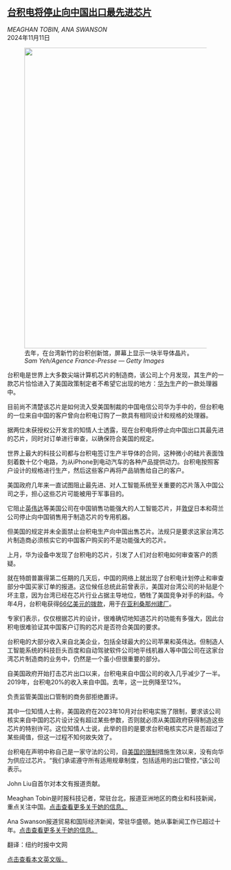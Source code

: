 <!--1731294421000-->
[台积电将停止向中国出口最先进芯片](https://cn.nytimes.com/business/20241111/tsmc-ai-chips-china/)
------

<address>MEAGHAN TOBIN, ANA SWANSON</address><time pudate="2024-11-11 10:51:09" datetime="2024-11-11 10:51:09">2024年11月11日</time><figure><img src="https://images.weserv.nl/?url=static01.nyt.com/images/2024/11/10/multimedia/10China-TSMC-wmpz/10China-TSMC-wmpz-master1050.jpg" width="1050" height="699"><figcaption>去年，在台湾新竹的台积创新馆，屏幕上显示一块半导体晶片。 <cite>Sam Yeh/Agence France-Presse — Getty Images</cite></figcaption></figure><section><p>台积电是世界上大多数尖端计算机芯片的制造商，该公司上个月发现，其生产的一款芯片恰恰进入了美国政策制定者不希望它出现的地方：<a href="https://cn.nytimes.com/business/20241030/tsmc-huawei-computer-chips/">华为</a>生产的一款处理器中。</p><p>目前尚不清楚该芯片是如何流入受美国制裁的中国电信公司华为手中的，但台积电的一位来自中国的客户曾向台积电订购了一款具有相同设计和规格的处理器。</p><p>据两位未获授权公开发言的知情人士透露，现在台积电将停止向中国出口其最先进的芯片，同时对订单进行审查，以确保符合美国的规定。</p><p>世界上最大的科技公司都与台积电签订生产半导体的合同，这种微小的硅片表面蚀刻着数十亿个电路，为从iPhone到电动汽车的各种产品提供动力。台积电按照客户设计的规格进行生产，然后这些客户再将产品销售给自己的客户。</p><p>美国政府几年来一直试图阻止最先进、对人工智能系统至关重要的芯片落入中国公司之手，担心这些芯片可能被用于军事目的。</p><p>它阻止<a href="https://www.nytimes.com/2024/09/04/podcasts/the-daily/china-chip-ai.html">英伟达</a>等美国公司在中国销售功能强大的人工智能芯片，并<a href="https://cn.nytimes.com/business/20240812/china-us-chip-semiconductors/">敦促</a>日本和荷兰公司停止向中国销售用于制造芯片的专用机器。</p><p>但美国的规定并未全面禁止台积电生产向中国出售芯片。法规只是要求这家台湾芯片制造商必须核实它的中国客户购买的不是功能强大的芯片。</p><p>上月，华为设备中发现了台积电的芯片，引发了人们对台积电如何审查客户的质疑。</p><p>就在特朗普赢得第二任期的几天后，中国的网络上就出现了台积电计划停止和审查部分中国买家订单的报道。这位候任总统此前曾表示，美国对台湾公司的补贴是个坏主意，因为台湾已经在芯片行业占据主导地位，牺牲了美国竞争对手的利益。今年4月，台积电获得<a href="https://cn.nytimes.com/usa/20240409/tsmc-taiwan-chips-grants/">66亿美元的拨款</a>，用于<a href="https://cn.nytimes.com/business/20240809/tsmc-phoenix-arizona-semiconductor/">在亚利桑那州建厂</a>。</p><p>专家们表示，仅仅根据芯片的设计，很难确切地知道芯片的功能有多强大，因此台积电很难验证其中国客户订购的芯片是否符合美国的要求。</p><p>台积电的大部分收入来自北美企业，包括全球最大的公司苹果和英伟达。但制造人工智能系统的科技巨头百度和自动驾驶软件公司地平线机器人等中国公司在这家台湾芯片制造商的业务中，仍然是一个虽小但很重要的部分。</p><p>自美国政府开始打击芯片出口以来，台积电来自中国公司的收入几乎减少了一半。2019年，台积电20%的收入来自中国。去年，这一比例降至12%。</p><p>负责监管美国出口管制的商务部拒绝置评。</p><p>其中一位知情人士称，美国政府在2023年10月对台积电实施了限制，要求该公司核实来自中国的芯片设计没有超过某些参数，否则就必须从美国政府获得制造这些芯片的特别许可。这位知情人士说，此举的目的是要求台积电核实芯片是否超过了某些阈值，但这一过程不知何故失效了。</p><p>台积电在声明中称自己是一家守法的公司，自<a href="https://www.nytimes.com/2020/05/15/business/economy/commerce-department-huawei.html">美国的限制</a>措施生效以来，没有向华为供应过芯片。“我们承诺遵守所有适用规章制度，包括适用的出口管控，”该公司表示。</p></section><footer><p>John Liu自首尔对本文有报道贡献。</p><p>Meaghan Tobin是时报科技记者，常驻台北，报道亚洲地区的商业和科技新闻，重点关注中国。<a rel="nofollow" target="_blank" href="https://www.nytimes.com/by/meaghan-tobin">点击查看更多关于她的信息。</a></p><p>Ana Swanson报道贸易和国际经济新闻，常驻华盛顿。她从事新闻工作已超过十年。<a rel="nofollow" target="_blank" href="https://www.nytimes.com/by/ana-swanson?action=click&pgtype=Article&state=default&variant=1_link&block=storyline_reporter_bio_recirc">点击查看更多关于她的信息。</a></p><p>翻译：纽约时报中文网</p><a rel="nofollow" target="_blank" href="https://www.nytimes.com/2024/11/09/business/tsmc-ai-chips-china.html">点击查看本文英文版。</a></footer>
